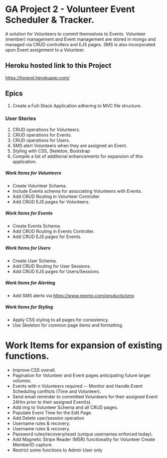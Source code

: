 # GA Project 2 - Volunteer Event Scheduler &amp; Tracker.
A solution for Volunteers to commit themselves to Events.  Volunteer (member) management and Event management are stored in mongo and managed via CRUD controllers and EJS pages. SMS is also incorporated upon Event assignment to a Volunteer.

## Heroku hosted link to this Project
https://hogvol.herokuapp.com/

## Epics
1. Create a Full-Stack Application adhering to MVC file structure.

### User Stories
1. CRUD operations for Volunteers.
2. CRUD operations for Events.
3. CRUD operations for Users.
4. SMS alert Volunteers when they are assigned an Event.
5. Styling with CSS, Skeleton, Bootstrap
6. Compile a list of additional enhancements for expansion of this application.

##### Work Items for Volunteers
* Create Volunteer Schama.
* Include Events schema for associating Volunteers with Events.
* Add CRUD Routing in Volunteer Controller
* Add CRUD EJS pages for Volunteers.

##### Work Items for Events
* Create Events Schema.
* Add CRUD Routing in Events Controller.
* Add CRUD EJS pages for Events.

##### Work Items for Users
* Create User Schema.
* Add CRUD Routing for User Sessions.
* Add CRUD EJS pages for Users/Sessions.

##### Work Items for Alerting
* Add SMS alerts via https://www.nexmo.com/products/sms

##### Work Items for Styling
* Apply CSS styling to all pages for consistency.
* Use Skeleton for common page items and formatting.

# Work Items for expansion of existing functions.
* Improve CSS overall.
* Pagination for Volunteer and Event pages anticipating future larger volumes.
* Events with n Volunteers required -- Monitor and Handle Event Scheduling conflicts (Time and Volunteer).
* Send email reminder to committed Volunteers for their assigned Event 24Hrs prior to their assigned Event(s).
* Add img to Volunteer Schema and all CRUD pages.
* Populate Event Time for the Edit Page.
* Add Delete user/session operation
* Username rules & recovery.
* Username rules & recovery.
* Password rules/recovery/reset (unique usernames enforced today).
* Add Magnetic Stripe Reader (MSR) functionality for Volunteer Create MemberID capture.
* Restrict some functions to Admin User only
